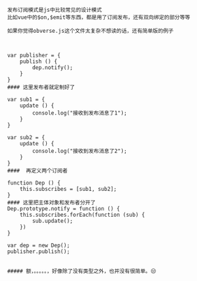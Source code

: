 		发布订阅模式是js中比较常见的设计模式
		比如vue中的$on,$emit等东西，都是用了订阅发布，还有双向绑定的部分等等

		如果你觉得obverse.js这个文件太复杂不想读的话，还有简单版的例子



		var publisher = {
			publish () {
				dep.notify();
			}
		}
		#### 这里发布者就定制好了

		var sub1 = {
			update () {
				console.log("接收到发布消息了1");
			}
		}

		var sub2 = {
			update () {
				console.log("接收到发布消息了2");
			}
		}
		####  再定义两个订阅者

		function Dep () {
			this.subscribes = [sub1, sub2];
		}
		#### 这里把主体对象和发布者分开了
		Dep.prototype.notify = function () {
			this.subscribes.forEach(function (sub) {
				sub.update();
			})
		}

		var dep = new Dep();
		publisher.publish();


		##### 额，。。。。。，好像除了没有类型之外，也并没有很简单。😒